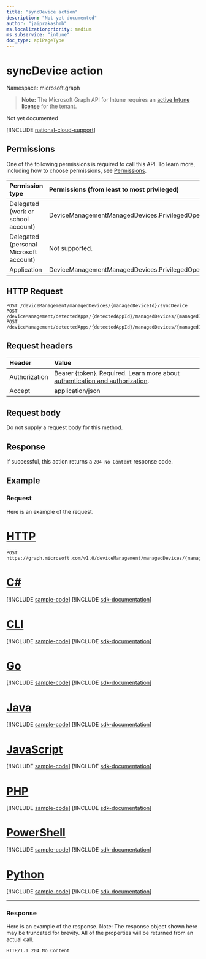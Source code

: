 ```yaml
---
title: "syncDevice action"
description: "Not yet documented"
author: "jaiprakashmb"
ms.localizationpriority: medium
ms.subservice: "intune"
doc_type: apiPageType
---
```


# syncDevice action

Namespace: microsoft.graph

> **Note:** The Microsoft Graph API for Intune requires an [active Intune license](https://go.microsoft.com/fwlink/?linkid=839381) for the tenant.

Not yet documented

[!INCLUDE [national-cloud-support](../../includes/all-clouds.md)]

## Permissions
One of the following permissions is required to call this API. To learn more, including how to choose permissions, see [Permissions](/graph/permissions-reference).

|Permission type|Permissions (from least to most privileged)|
|:---|:---|
|Delegated (work or school account)|DeviceManagementManagedDevices.PrivilegedOperations.All|
|Delegated (personal Microsoft account)|Not supported.|
|Application|DeviceManagementManagedDevices.PrivilegedOperations.All|

## HTTP Request
<!-- {
  "blockType": "ignored"
}
-->
``` http
POST /deviceManagement/managedDevices/{managedDeviceId}/syncDevice
POST /deviceManagement/detectedApps/{detectedAppId}/managedDevices/{managedDeviceId}/syncDevice
POST /deviceManagement/detectedApps/{detectedAppId}/managedDevices/{managedDeviceId}/users/{userId}/managedDevices/{managedDeviceId}/syncDevice
```

## Request headers
|Header|Value|
|:---|:---|
|Authorization|Bearer {token}. Required. Learn more about [authentication and authorization](/graph/auth/auth-concepts).|
|Accept|application/json|

## Request body
Do not supply a request body for this method.

## Response
If successful, this action returns a `204 No Content` response code.

## Example

### Request
Here is an example of the request.

# [HTTP](#tab/http)
<!-- { "blockType": "request" , "name" : "intune_devices_manageddevice_syncdevice_syncdevice_action" }-->
``` http
POST https://graph.microsoft.com/v1.0/deviceManagement/managedDevices/{managedDeviceId}/syncDevice
```

# [C#](#tab/csharp)
[!INCLUDE [sample-code](../includes/snippets/csharp/intune-devices-manageddevice-syncdevice-syncdevice-action-csharp-snippets.md)]
[!INCLUDE [sdk-documentation](../includes/snippets/snippets-sdk-documentation-link.md)]

# [CLI](#tab/cli)
[!INCLUDE [sample-code](../includes/snippets/cli/intune-devices-manageddevice-syncdevice-syncdevice-action-cli-snippets.md)]
[!INCLUDE [sdk-documentation](../includes/snippets/snippets-sdk-documentation-link.md)]

# [Go](#tab/go)
[!INCLUDE [sample-code](../includes/snippets/go/intune-devices-manageddevice-syncdevice-syncdevice-action-go-snippets.md)]
[!INCLUDE [sdk-documentation](../includes/snippets/snippets-sdk-documentation-link.md)]

# [Java](#tab/java)
[!INCLUDE [sample-code](../includes/snippets/java/intune-devices-manageddevice-syncdevice-syncdevice-action-java-snippets.md)]
[!INCLUDE [sdk-documentation](../includes/snippets/snippets-sdk-documentation-link.md)]

# [JavaScript](#tab/javascript)
[!INCLUDE [sample-code](../includes/snippets/javascript/intune-devices-manageddevice-syncdevice-syncdevice-action-javascript-snippets.md)]
[!INCLUDE [sdk-documentation](../includes/snippets/snippets-sdk-documentation-link.md)]

# [PHP](#tab/php)
[!INCLUDE [sample-code](../includes/snippets/php/intune-devices-manageddevice-syncdevice-syncdevice-action-php-snippets.md)]
[!INCLUDE [sdk-documentation](../includes/snippets/snippets-sdk-documentation-link.md)]

# [PowerShell](#tab/powershell)
[!INCLUDE [sample-code](../includes/snippets/powershell/intune-devices-manageddevice-syncdevice-syncdevice-action-powershell-snippets.md)]
[!INCLUDE [sdk-documentation](../includes/snippets/snippets-sdk-documentation-link.md)]

# [Python](#tab/python)
[!INCLUDE [sample-code](../includes/snippets/python/intune-devices-manageddevice-syncdevice-syncdevice-action-python-snippets.md)]
[!INCLUDE [sdk-documentation](../includes/snippets/snippets-sdk-documentation-link.md)]

---

### Response
Here is an example of the response. Note: The response object shown here may be truncated for brevity. All of the properties will be returned from an actual call.

<!-- { "blockType": "response" }-->
``` http
HTTP/1.1 204 No Content
```
